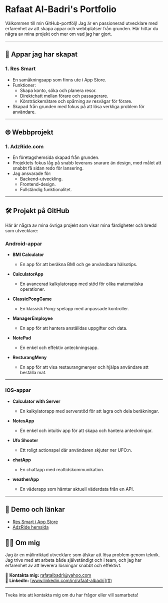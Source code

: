 # Rafaat Al-Badri's Portfolio

Välkommen till min GitHub-portfölj! Jag är en passionerad utvecklare med erfarenhet av att skapa appar och webbplatser från grunden. Här hittar du några av mina projekt och mer om vad jag har gjort.

---

## 📱 Appar jag har skapat

### 1. **Res Smart**
- En samåkningsapp som finns ute i App Store.
- Funktioner:
  - Skapa konto, söka och planera resor.
  - Direktchatt mellan förare och passagerare.
  - Körsträckemätare och spårning av resvägar för förare.
- Skapad från grunden med fokus på att lösa verkliga problem för användare.


---

## 🌐 Webbprojekt

### 1. **AdzRide.com**
- En företagshemsida skapad från grunden.
- Projektets fokus låg på snabb leverans snarare än design, med målet att snabbt få sidan redo för lansering.
- Jag ansvarade för:
  - Backend-utveckling.
  - Frontend-design.
  - Fullständig funktionalitet.

---

## 🛠️ Projekt på GitHub

Här är några av mina övriga projekt som visar mina färdigheter och bredd som utvecklare:

### Android-appar
- **BMI Calculator**  
  - En app för att beräkna BMI och ge användbara hälsotips.

- **CalculatorApp**  
  - En avancerad kalkylatorapp med stöd för olika matematiska operationer.

- **ClassicPongGame**  
  - En klassisk Pong-spelapp med anpassade kontroller.

- **ManagerEmployee**  
  - En app för att hantera anställdas uppgifter och data.

- **NotePad**  
  - En enkel och effektiv anteckningsapp.

- **ResturangMeny**  
  - En app för att visa restaurangmenyer och hjälpa användare att beställa mat.

---

 ### iOS-appar
- **Calculator with Server**  
  - En kalkylatorapp med serverstöd för att lagra och dela beräkningar.

- **NotesApp**  
  - En enkel och intuitiv app för att skapa och hantera anteckningar.

- **Ufo Shooter**  
  - Ett roligt actionspel där användaren skjuter ner UFO:n.

- **chatApp**  
  - En chattapp med realtidskommunikation.

- **weatherApp**  
  - En väderapp som hämtar aktuell väderdata från en API.

---


## 🔗 Demo och länkar
- [Res Smart i App Store](https://apps.apple.com/se/app/res-smart/id6450431851?platform=iphone)
- [AdzRide hemsida](https://adzride.com)



## 🧑‍💻 Om mig
Jag är en målinriktad utvecklare som älskar att lösa problem genom teknik. Jag trivs med att arbeta både självständigt och i team, och jag har erfarenhet av att leverera lösningar snabbt och effektivt.

📧 **Kontakta mig:** [rafatalbadri@yahoo.com](mailto:rafatalbadri@yahoo.com)  
📍 **LinkedIn:** [www.linkedin.com/in/rafaat-albadri](#)

---

Tveka inte att kontakta mig om du har frågor eller vill samarbeta!
